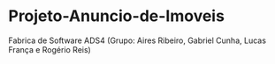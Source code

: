 # Projeto-Anuncio-de-Imoveis
Fabrica de Software ADS4 (Grupo: Aires Ribeiro, Gabriel Cunha, Lucas França e Rogério Reis)

